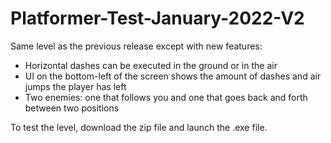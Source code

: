 # Platformer-Test-January-2022-V2

Same level as the previous release except with new features:

- Horizontal dashes can be executed in the ground or in the air
- UI on the bottom-left of the screen shows the amount of dashes and air jumps the player has left
- Two enemies: one that follows you and one that goes back and forth between two positions

To test the level, download the zip file and launch the .exe file.
